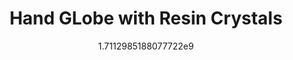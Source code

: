 ---
title: "Hand GLobe with Resin Crystals"
date: 1711298518.8077722
image: "img/handglobe2.jpeg"
description: "The pictures don't do it justice... looks awesome in the dark"
---